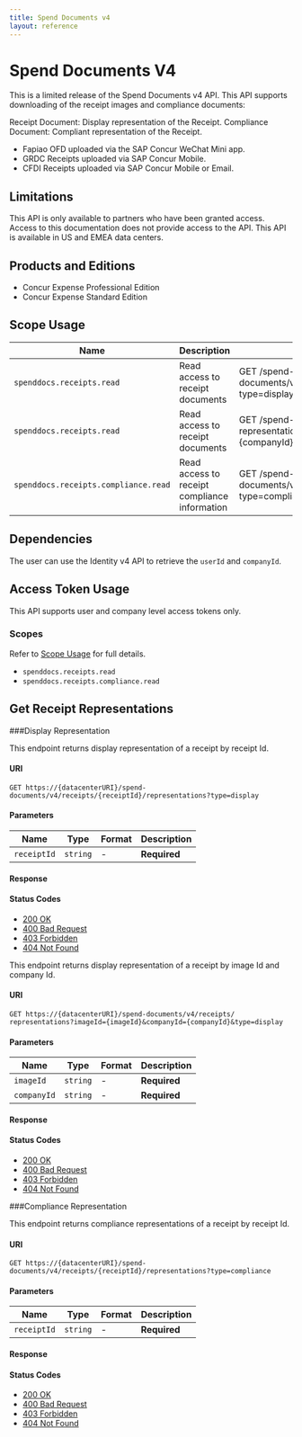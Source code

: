 ```yaml
---
title: Spend Documents v4
layout: reference
---
```


# Spend Documents V4

This is a limited release of the Spend Documents v4 API. This API supports downloading of the receipt images and compliance documents:

Receipt Document: Display representation of the Receipt.
Compliance Document: Compliant representation of the Receipt.

- Fapiao OFD uploaded via the SAP Concur WeChat Mini app.
- GRDC Receipts uploaded via SAP Concur Mobile.
- CFDI Receipts uploaded via SAP Concur Mobile or Email.

## <a name="limitations"></a>Limitations

This API is only available to partners who have been granted access. Access to this documentation does not provide access to the API. This API is available in US and EMEA data centers.

## <a name="products-editions"></a>Products and Editions

* Concur Expense Professional Edition
* Concur Expense Standard Edition

## <a name="scope-usage"></a>Scope Usage

Name|Description|Endpoint
---|---|---
`spenddocs.receipts.read`|Read access to receipt documents|GET /spend-documents/v4/receipts/{receiptId}/representations?type=display
`spenddocs.receipts.read`|Read access to receipt documents|GET /spend-documents/v4/receipts/ representations?imageId={imageId}&companyId={companyId}&type=display
`spenddocs.receipts.compliance.read`|Read access to receipt compliance information|GET /spend-documents/v4/receipts/{receiptId}/representations?type=compliance

## <a name="dependencies"></a>Dependencies

The user can use the Identity v4 API to retrieve the `userId` and `companyId`.

## <a name="access-token-usage"></a>Access Token Usage

This API supports user and company level access tokens only.

### Scopes

Refer to [Scope Usage](#scope-usage) for full details.

* `spenddocs.receipts.read`
* `spenddocs.receipts.compliance.read`

## <a name="get-receipt-representations"></a>Get Receipt Representations

###Display Representation

This endpoint returns display representation of a receipt by receipt Id.

#### URI

```shell
GET https://{datacenterURI}/spend-documents/v4/receipts/{receiptId}/representations?type=display
```


#### Parameters

Name|Type|Format|Description
---|---|---|---
`receiptId`|`string`|	-	|**Required**

#### Response

#### Status Codes

* [200 OK](https://tools.ietf.org/html/rfc7231#section-6.3.1)
* [400 Bad Request](https://tools.ietf.org/html/rfc7231#section-6.5.1)
* [403 Forbidden](https://tools.ietf.org/html/rfc7231#section-6.5.3)
* [404 Not Found](https://tools.ietf.org/html/rfc7231#section-6.5.3)

This endpoint returns display representation of a receipt by image Id and company Id.

#### URI

```shell
GET https://{datacenterURI}/spend-documents/v4/receipts/ representations?imageId={imageId}&companyId={companyId}&type=display
```


#### Parameters

Name|Type|Format|Description
---|---|---|---
`imageId`|`string`|	-	|**Required**
`companyId`|`string`|-	|**Required**

#### Response

#### Status Codes

* [200 OK](https://tools.ietf.org/html/rfc7231#section-6.3.1)
* [400 Bad Request](https://tools.ietf.org/html/rfc7231#section-6.5.1)
* [403 Forbidden](https://tools.ietf.org/html/rfc7231#section-6.5.3)
* [404 Not Found](https://tools.ietf.org/html/rfc7231#section-6.5.3)

###Compliance Representation

This endpoint returns compliance representations of a receipt by receipt Id.

#### URI

```shell
GET https://{datacenterURI}/spend-documents/v4/receipts/{receiptId}/representations?type=compliance
```


#### Parameters

Name|Type|Format|Description
---|---|---|---
`receiptId`|`string`|	-	|**Required**

#### Response

#### Status Codes

* [200 OK](https://tools.ietf.org/html/rfc7231#section-6.3.1)
* [400 Bad Request](https://tools.ietf.org/html/rfc7231#section-6.5.1)
* [403 Forbidden](https://tools.ietf.org/html/rfc7231#section-6.5.3)
* [404 Not Found](https://tools.ietf.org/html/rfc7231#section-6.5.3)
